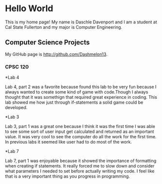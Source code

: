 # Hello World

This is my home page! My name is Daschle Davenport and I am a student at Cal State Fullerton and my major is Computer Engineering.

## Computer Science Projects

My GitHub page is http://github.com/Dashmelon13.

### CPSC 120

*Lab 4

Lab 4, part 2 was a favorite because found this lab to be very fun because I always wanted to create some kind of game with code.Though I always thought that it was somethign that required great experience in coding. This lab showed me how just through if-statements a solid game could be developed.

*Lab 3

Lab 3, part 1 was a great one because I think it was the first time I was able to see some sort of user input get calculated and returned as an important value. It was very cool to see the computer do all the work for the first time. In previous labs it seemed like user had to do most of the work.

*Lab 7

Lab 7, part 1 was enjoyable because it showed the importance of formatting when creating if statements. It really forced me to slow down and consider what parameters I needed to set before actually writing my code. I feel like that is a very important thing as you progress in programming.
